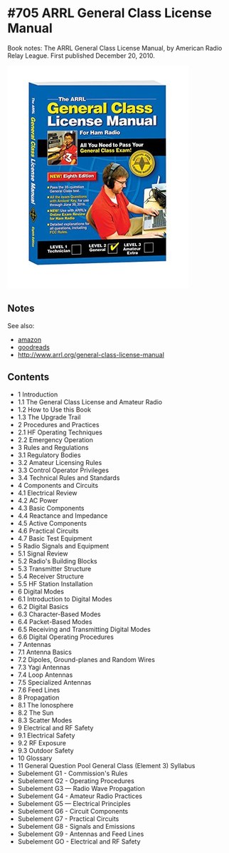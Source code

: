 # #705 ARRL General Class License Manual

Book notes: The ARRL General Class License Manual, by American Radio Relay League. First published December 20, 2010.

[![Build](./assets/arrl-general-class-license-manual_build.jpg?raw=true)](https://amzn.to/41LXDFO)

## Notes

See also:

* [amazon](https://amzn.to/41LXDFO)
* [goodreads](https://www.goodreads.com/book/show/25531634-the-arrl-general-class-license-manual)
* <http://www.arrl.org/general-class-license-manual>

## Contents

* 1 Introduction
* 1.1 The General Class License and Amateur Radio
* 1.2 How to Use this Book
* 1.3 The Upgrade Trail
* 2 Procedures and Practices
* 2.1 HF Operating Techniques
* 2.2 Emergency Operation
* 3 Rules and Regulations
* 3.1 Regulatory Bodies
* 3.2 Amateur Licensing Rules
* 3.3 Control Operator Privileges
* 3.4 Technical Rules and Standards
* 4 Components and Circuits
* 4.1 Electrical Review
* 4.2 AC Power
* 4.3 Basic Components
* 4.4 Reactance and Impedance
* 4.5 Active Components
* 4.6 Practical Circuits
* 4.7 Basic Test Equipment
* 5 Radio Signals and Equipment
* 5.1 Signal Review
* 5.2 Radio's Building Blocks
* 5.3 Transmitter Structure
* 5.4 Receiver Structure
* 5.5 HF Station Installation
* 6 Digital Modes
* 6.1 Introduction to Digital Modes
* 6.2 Digital Basics
* 6.3 Character-Based Modes
* 6.4 Packet-Based Modes
* 6.5 Receiving and Transmitting Digital Modes
* 6.6 Digital Operating Procedures
* 7 Antennas
* 7.1 Antenna Basics
* 7.2 Dipoles, Ground-planes and Random Wires
* 7.3 Yagi Antennas
* 7.4 Loop Antennas
* 7.5 Specialized Antennas
* 7.6 Feed Lines
* 8 Propagation
* 8.1 The lonosphere
* 8.2 The Sun
* 8.3 Scatter Modes
* 9 Electrical and RF Safety
* 9.1 Electrical Safety
* 9.2 RF Exposure
* 9.3 Outdoor Safety
* 10 Glossary
* 11 General Question Pool General Class (Element 3) Syllabus
* Subelement G1 - Commission's Rules
* Subelement G2 - Operating Procedures
* Subelement G3 — Radio Wave Propagation
* Subelement G4 - Amateur Radio Practices
* Subelement G5 — Electrical Principles
* Subelement G6 - Circuit Components
* Subelement G7 - Practical Circuits
* Subelement G8 - Signals and Emissions
* Subelement G9 - Antennas and Feed Lines
* Subelement GO - Electrical and RF Safety
